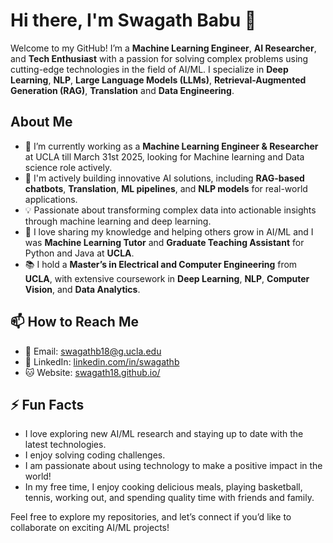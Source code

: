 # Hi there, I'm Swagath Babu 👋

Welcome to my GitHub! I’m a **Machine Learning Engineer**, **AI Researcher**, and **Tech Enthusiast** with a passion for solving complex problems using cutting-edge technologies in the field of AI/ML. I specialize in **Deep Learning**, **NLP**, **Large Language Models (LLMs)**, **Retrieval-Augmented Generation (RAG)**, **Translation** and **Data Engineering**.

## About Me

- 🔭 I’m currently working as a **Machine Learning Engineer & Researcher** at UCLA till March 31st 2025, looking for Machine learning and Data science role actively.
- 🌱 I'm actively building innovative AI solutions, including **RAG-based chatbots**, **Translation**, **ML pipelines**, and **NLP models** for real-world applications.
- 💡 Passionate about transforming complex data into actionable insights through machine learning and deep learning.
- 💬 I love sharing my knowledge and helping others grow in AI/ML and I was **Machine Learning Tutor** and **Graduate Teaching Assistant** for Python and Java at **UCLA**.
- 📚 I hold a **Master’s in Electrical and Computer Engineering** from **UCLA**, with extensive coursework in **Deep Learning**, **NLP**, **Computer Vision**, and **Data Analytics**.

## 📫 How to Reach Me

- 📧 Email: [swagathb18@g.ucla.edu](mailto:swagathb18@g.ucla.edu)
- 💼 LinkedIn: [linkedin.com/in/swagathb](https://linkedin.com/in/swagathb)
- 🐱 Website: [swagath18.github.io/](https://swagath18.github.io/)

## ⚡ Fun Facts

- I love exploring new AI/ML research and staying up to date with the latest technologies.
- I enjoy solving coding challenges.
- I am passionate about using technology to make a positive impact in the world!
- In my free time, I enjoy cooking delicious meals, playing basketball, tennis, working out, and spending quality time with friends and family.

Feel free to explore my repositories, and let’s connect if you’d like to collaborate on exciting AI/ML projects!
